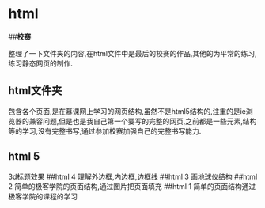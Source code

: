 # html
##**校赛**


整理了一下文件夹的内容,在html文件中是最后的校赛的作品,其他的为平常的练习,练习静态网页的制作.

## html文件夹
包含各个页面,是在慕课网上学习的网页结构,虽然不是html5结构的,注重的是ie浏览器的兼容问题,但是也是我自己第一个要写的完整的网页,之前都是一些元素,结构等的学习,没有完整书写,通过参加校赛加强自己的完整书写能力.
## html 5
3d标题效果
##html 4
理解外边框,内边框,边框线
##html 3
画地球仪结构
##html 2
简单的极客学院的页面结构,通过图片把页面填充
##html 1
简单的页面结构通过极客学院的课程的学习
